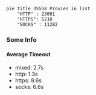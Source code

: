 
```mermaid
pie title 35558 Proxies in list
    "HTTP" : 23001
    "HTTPS": 5210
    "SOCKS" : 11282
```

### Some Info
#### Average Timeout

- mixed: 2.7s
- http: 1.3s
- https: 8.6s
- socks: 6.6s